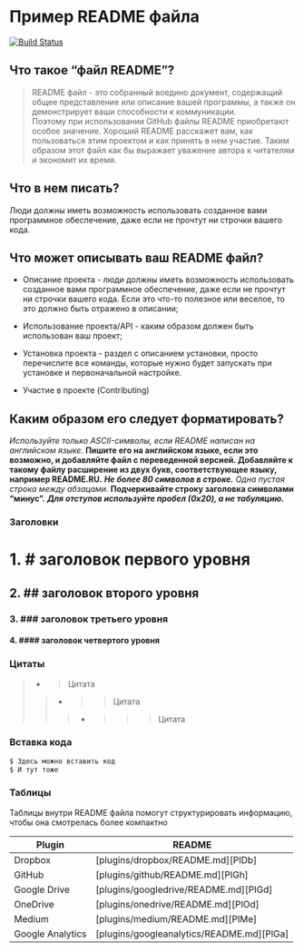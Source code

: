 # Пример README файла

[![Build Status](https://travis-ci.org/joemccann/dillinger.svg?branch=master)](https://travis-ci.org/joemccann/dillinger)

## Что такое “файл README”?

>README файл - это собранный воедино документ, содержащий общее представление или описание вашей программы, а также он демонстрирует ваши способности к коммуникации.  
>Поэтому при использовании GitHub файлы README приобретают особое значение.
>Хороший README расскажет вам, как пользоваться этим проектом и как принять в нем участие.
>Таким образом этот файл как бы выражает уважение автора к читателям и экономит их время.

## Что в нем писать?

Люди должны иметь возможность использовать созданное вами программное обеспечение, даже если не прочтут ни строчки вашего кода.


## Что может описывать ваш README файл?

  - Описание проекта - люди должны иметь возможность использовать созданное вами программное обеспечение, даже если не прочтут ни строчки вашего кода. Если это что-то полезное или веселое, то это должно быть отражено в описании;

  - Использование проекта/API - каким образом должен быть использован ваш проект;
  - Установка проекта - раздел с описанием установки, просто перечислите все команды, которые нужно будет запускать при установке и первоначальной настройке.
  - Участие в проекте (Contributing)


## Каким образом его следует форматировать?

*Используйте только ASCII-символы, если README написан на английском языке.*
**Пишите его на английском языке, если это возможно, и добавляйте файл с переведенной версией. Добавляйте к такому файлу расширение из двух букв, соответствующее языку, например README.RU.**
***Не более 80 символов в строке.***
_Одна пустая строка между абзацами._
__Подчеркивайте строку заголовка символами “минус”.__
___Для отступов используйте пробел (0x20), а не табуляцию.___

### Заголовки

# 1. # заголовок первого уровня
## 2. ## заголовок второго уровня
### 3. ### заголовок третьего уровня
#### 4. #### заголовок четвертого уровня

### Цитаты
> - > Цитата
>> - >> Цитата
>>> - >>> Цитата


### Вставка кода



```sh
$ Здесь можно вставить код
$ И тут тоже
```


### Таблицы

Таблицы внутри README файла помогут структурировать информацию, чтобы она смотрелась более компактно

| Plugin | README |
| ------ | ------ |
| Dropbox | [plugins/dropbox/README.md][PlDb] |
| GitHub | [plugins/github/README.md][PlGh] |
| Google Drive | [plugins/googledrive/README.md][PlGd] |
| OneDrive | [plugins/onedrive/README.md][PlOd] |
| Medium | [plugins/medium/README.md][PlMe] |
| Google Analytics | [plugins/googleanalytics/README.md][PlGa] |


